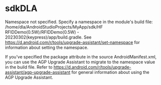 # sdkDLA

Namespace not specified. Specify a namespace in the module's build file: /home/dla/AndroidStudioProjects/MyApp/sdk/HF RFIDDemo(0.5W)/RFIDDemo(0.5W) - 20230302(keypress)/app/build.gradle. See https://d.android.com/r/tools/upgrade-assistant/set-namespace for information about setting the namespace.

If you've specified the package attribute in the source AndroidManifest.xml, you can use the AGP Upgrade Assistant to migrate to the namespace value in the build file. Refer to https://d.android.com/r/tools/upgrade-assistant/agp-upgrade-assistant for general information about using the AGP Upgrade Assistant.
